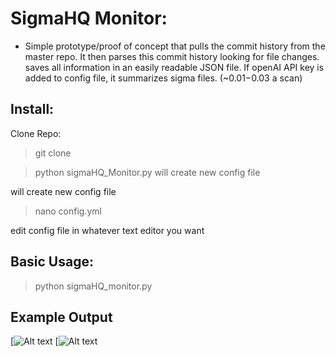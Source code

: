 # SigmaHQ Monitor:
 - Simple prototype/proof of concept that pulls the commit history from the master repo.
It then parses this commit history looking for file changes. saves all information in an easily readable JSON file. 
 If openAI API key is added to config file, it summarizes sigma files. (~$0.01-$0.03 a scan)

## Install:
Clone Repo: 
>git clone 

>python sigmaHQ_Monitor.py will create new config file

 will create new config file
 
> nano config.yml

edit config file in whatever text editor you want

## Basic Usage:
> python sigmaHQ_monitor.py

## Example Output
[![Alt text]([https://example.com/image.png](https://github.com/dmille6/sigmaHQ_Monitor/blob/main/screenshots/Screenshot1.png))
[![Alt text]([https://example.com/image.png](https://github.com/dmille6/sigmaHQ_Monitor/blob/main/screenshots/Screenshot2.png))


